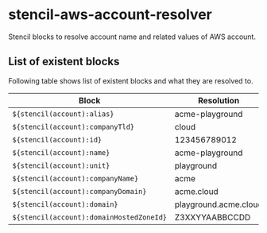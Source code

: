# stencil-aws-account-resolver

Stencil blocks to resolve account name and related values of AWS account.

## List of existent blocks

Following table shows list of existent blocks and what they are resolved to.

Block | Resolution
---|---
`${stencil(account):alias}` | acme-playground
`${stencil(account):companyTld}` | cloud
`${stencil(account):id}` | 123456789012
`${stencil(account):name}` | acme-playground
`${stencil(account):unit}` | playground
`${stencil(account):companyName}` | acme
`${stencil(account):companyDomain}` | acme.cloud
`${stencil(account):domain}` | playground.acme.cloud
`${stencil(account):domainHostedZoneId}` | Z3XXYYAABBCCDD
